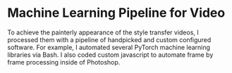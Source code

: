 # Machine Learning Pipeline for Video

To achieve the painterly appearance of the style transfer videos, I processed them with a pipeline of handpicked and custom configured software. For example, I automated several PyTorch machine learning libraries via Bash. I also coded custom javascript to automate frame by frame processing inside of Photoshop.
